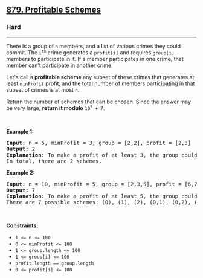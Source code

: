<h2><a href="https://leetcode.com/problems/profitable-schemes/">879. Profitable Schemes</a></h2><h3>Hard</h3><hr><div style="user-select: auto;"><p style="user-select: auto;">There is a group of <code style="user-select: auto;">n</code> members, and a list of various crimes they could commit. The <code style="user-select: auto;">i<sup style="user-select: auto;">th</sup></code> crime generates a <code style="user-select: auto;">profit[i]</code> and requires <code style="user-select: auto;">group[i]</code> members to participate in it. If a member participates in one crime, that member can't participate in another crime.</p>

<p style="user-select: auto;">Let's call a <strong style="user-select: auto;">profitable scheme</strong> any subset of these crimes that generates at least <code style="user-select: auto;">minProfit</code> profit, and the total number of members participating in that subset of crimes is at most <code style="user-select: auto;">n</code>.</p>

<p style="user-select: auto;">Return the number of schemes that can be chosen. Since the answer may be very large, <strong style="user-select: auto;">return it modulo</strong> <code style="user-select: auto;">10<sup style="user-select: auto;">9</sup> + 7</code>.</p>

<p style="user-select: auto;">&nbsp;</p>
<p style="user-select: auto;"><strong class="example" style="user-select: auto;">Example 1:</strong></p>

<pre style="user-select: auto;"><strong style="user-select: auto;">Input:</strong> n = 5, minProfit = 3, group = [2,2], profit = [2,3]
<strong style="user-select: auto;">Output:</strong> 2
<strong style="user-select: auto;">Explanation:</strong> To make a profit of at least 3, the group could either commit crimes 0 and 1, or just crime 1.
In total, there are 2 schemes.</pre>

<p style="user-select: auto;"><strong class="example" style="user-select: auto;">Example 2:</strong></p>

<pre style="user-select: auto;"><strong style="user-select: auto;">Input:</strong> n = 10, minProfit = 5, group = [2,3,5], profit = [6,7,8]
<strong style="user-select: auto;">Output:</strong> 7
<strong style="user-select: auto;">Explanation:</strong> To make a profit of at least 5, the group could commit any crimes, as long as they commit one.
There are 7 possible schemes: (0), (1), (2), (0,1), (0,2), (1,2), and (0,1,2).</pre>

<p style="user-select: auto;">&nbsp;</p>
<p style="user-select: auto;"><strong style="user-select: auto;">Constraints:</strong></p>

<ul style="user-select: auto;">
	<li style="user-select: auto;"><code style="user-select: auto;">1 &lt;= n &lt;= 100</code></li>
	<li style="user-select: auto;"><code style="user-select: auto;">0 &lt;= minProfit &lt;= 100</code></li>
	<li style="user-select: auto;"><code style="user-select: auto;">1 &lt;= group.length &lt;= 100</code></li>
	<li style="user-select: auto;"><code style="user-select: auto;">1 &lt;= group[i] &lt;= 100</code></li>
	<li style="user-select: auto;"><code style="user-select: auto;">profit.length == group.length</code></li>
	<li style="user-select: auto;"><code style="user-select: auto;">0 &lt;= profit[i] &lt;= 100</code></li>
</ul>
</div>